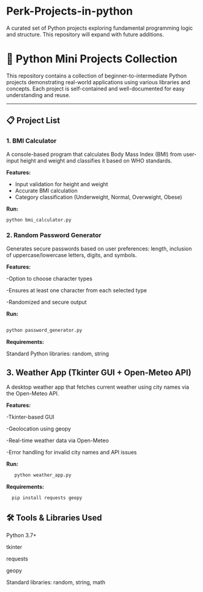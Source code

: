 # Perk-Projects-in-python
A curated set of Python projects exploring fundamental programming logic and structure. This repository will expand with future additions.

# 🐍 Python Mini Projects Collection

This repository contains a collection of beginner-to-intermediate Python projects demonstrating real-world applications using various libraries and concepts. Each project is self-contained and well-documented for easy understanding and reuse.

---

## 📋 Project List

### 1. BMI Calculator

A console-based program that calculates Body Mass Index (BMI) from user-input height and weight and classifies it based on WHO standards.

**Features:**
- Input validation for height and weight
- Accurate BMI calculation
- Category classification (Underweight, Normal, Overweight, Obese)

**Run:**
  ```bash
  python bmi_calculator.py
```
### 2. Random Password Generator
Generates secure passwords based on user preferences: length, inclusion of uppercase/lowercase letters, digits, and symbols.

**Features:**

-Option to choose character types

-Ensures at least one character from each selected type

-Randomized and secure output

**Run:**

```bash

python password_generator.py
```
**Requirements:**

  Standard Python libraries: random, string
  
## 3. Weather App (Tkinter GUI + Open-Meteo API)
A desktop weather app that fetches current weather using city names via the Open-Meteo API.

**Features:**

  -Tkinter-based GUI

  -Geolocation using geopy

  -Real-time weather data via Open-Meteo

  -Error handling for invalid city names and API issues

**Run:**
```bash
   python weather_app.py
```
**Requirements:**
```bash
  pip install requests geopy
```

## 🛠️ Tools & Libraries Used
  Python 3.7+

  tkinter

  requests

  geopy

  Standard libraries: random, string, math

